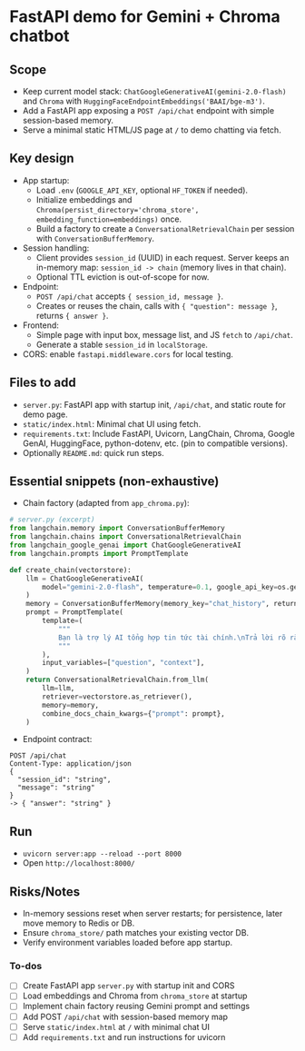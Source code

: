 <!-- 77ea1056-9254-4d91-b382-23b67f5b02cd 9af1197e-e48b-43f9-9420-64d371f62753 -->
# FastAPI demo for Gemini + Chroma chatbot

## Scope

- Keep current model stack: `ChatGoogleGenerativeAI(gemini-2.0-flash)` and `Chroma` with `HuggingFaceEndpointEmbeddings('BAAI/bge-m3')`.
- Add a FastAPI app exposing a `POST /api/chat` endpoint with simple session-based memory.
- Serve a minimal static HTML/JS page at `/` to demo chatting via fetch.

## Key design

- App startup:
  - Load `.env` (`GOOGLE_API_KEY`, optional `HF_TOKEN` if needed).
  - Initialize embeddings and `Chroma(persist_directory='chroma_store', embedding_function=embeddings)` once.
  - Build a factory to create a `ConversationalRetrievalChain` per session with `ConversationBufferMemory`.
- Session handling:
  - Client provides `session_id` (UUID) in each request. Server keeps an in-memory map: `session_id -> chain` (memory lives in that chain).
  - Optional TTL eviction is out-of-scope for now.
- Endpoint:
  - `POST /api/chat` accepts `{ session_id, message }`.
  - Creates or reuses the chain, calls with `{ "question": message }`, returns `{ answer }`.
- Frontend:
  - Simple page with input box, message list, and JS `fetch` to `/api/chat`.
  - Generate a stable `session_id` in `localStorage`.
- CORS: enable `fastapi.middleware.cors` for local testing.

## Files to add

- `server.py`: FastAPI app with startup init, `/api/chat`, and static route for demo page.
- `static/index.html`: Minimal chat UI using fetch.
- `requirements.txt`: Include FastAPI, Uvicorn, LangChain, Chroma, Google GenAI, HuggingFace, python-dotenv, etc. (pin to compatible versions).
- Optionally `README.md`: quick run steps.

## Essential snippets (non-exhaustive)

- Chain factory (adapted from `app_chroma.py`):
```python
# server.py (excerpt)
from langchain.memory import ConversationBufferMemory
from langchain.chains import ConversationalRetrievalChain
from langchain_google_genai import ChatGoogleGenerativeAI
from langchain.prompts import PromptTemplate

def create_chain(vectorstore):
    llm = ChatGoogleGenerativeAI(
        model="gemini-2.0-flash", temperature=0.1, google_api_key=os.getenv("GOOGLE_API_KEY"), max_output_tokens=512
    )
    memory = ConversationBufferMemory(memory_key="chat_history", return_messages=True)
    prompt = PromptTemplate(
        template=(
            """
            Bạn là trợ lý AI tổng hợp tin tức tài chính.\nTrả lời rõ ràng, tự nhiên bằng tiếng Việt.\nNếu không tìm thấy thông tin phù hợp, hãy nói:\n\"Xin lỗi, tôi không tìm thấy thông tin phù hợp trong dữ liệu hiện có.\"\n\nCâu hỏi: {question}\nNgữ cảnh: {context}\nTrả lời:
            """
        ),
        input_variables=["question", "context"],
    )
    return ConversationalRetrievalChain.from_llm(
        llm=llm,
        retriever=vectorstore.as_retriever(),
        memory=memory,
        combine_docs_chain_kwargs={"prompt": prompt},
    )
```

- Endpoint contract:
```http
POST /api/chat
Content-Type: application/json
{
  "session_id": "string",
  "message": "string"
}
-> { "answer": "string" }
```


## Run

- `uvicorn server:app --reload --port 8000`
- Open `http://localhost:8000/`

## Risks/Notes

- In-memory sessions reset when server restarts; for persistence, later move memory to Redis or DB.
- Ensure `chroma_store/` path matches your existing vector DB.
- Verify environment variables loaded before app startup.

### To-dos

- [ ] Create FastAPI app `server.py` with startup init and CORS
- [ ] Load embeddings and Chroma from `chroma_store` at startup
- [ ] Implement chain factory reusing Gemini prompt and settings
- [ ] Add POST `/api/chat` with session-based memory map
- [ ] Serve `static/index.html` at `/` with minimal chat UI
- [ ] Add `requirements.txt` and run instructions for uvicorn